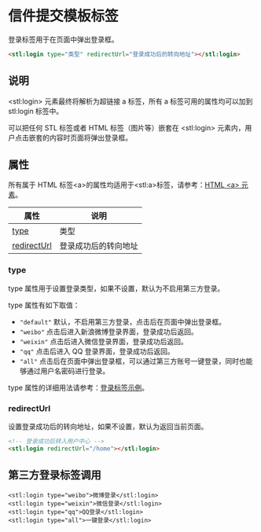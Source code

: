 # 信件提交模板标签

登录标签用于在页面中弹出登录框。

```html
<stl:login type="类型" redirectUrl="登录成功后的转向地址"></stl:login>
```

## 说明

&lt;stl:login&gt; 元素最终将解析为超链接 a 标签，所有 a 标签可用的属性均可以加到 stl:login 标签中。

可以把任何 STL 标签或者 HTML 标签（图片等）嵌套在 &lt;stl:login&gt; 元素内，用户点击嵌套的内容时页面将弹出登录框。

## 属性

所有属于 HTML 标签&lt;a&gt;的属性均适用于&lt;stl:a&gt;标签，请参考：[HTML &lt;a&gt; 元素](http://docs.siteserver.cn/stl/#/reference_html/a)。

| 属性                                | 说明                 |
| ----------------------------------- | -------------------- |
| [type](login?id=type)               | 类型                 |
| [redirectUrl](login?id=redirectUrl) | 登录成功后的转向地址 |

### type

type 属性用于设置登录类型，如果不设置，默认为不启用第三方登录。

type 属性有如下取值：

- `"default"` 默认，不启用第三方登录，点击后在页面中弹出登录框。
- `"weibo"` 点击后进入新浪微博登录界面，登录成功后返回。
- `"weixin"` 点击后进入微信登录界面，登录成功后返回。
- `"qq"` 点击后进入 QQ 登录界面，登录成功后返回。
- `"all"` 点击后在页面中弹出登录框，可以通过第三方账号一键登录，同时也能够通过用户名密码进行登录。

type 属性的详细用法请参考：[登录标签示例](/sample)。

### redirectUrl

设置登录成功后的转向地址，如果不设置，默认为返回当前页面。

```html
<!-- 登录成功后转入用户中心 -->
<stl:login redirectUrl="/home"></stl:login>
```

## 第三方登录标签调用

```
<stl:login type="weibo">微博登录</stl:login>
<stl:login type="weixin">微信登录</stl:login>
<stl:login type="qq">QQ登录</stl:login>
<stl:login type="all">一键登录</stl:login>
```
